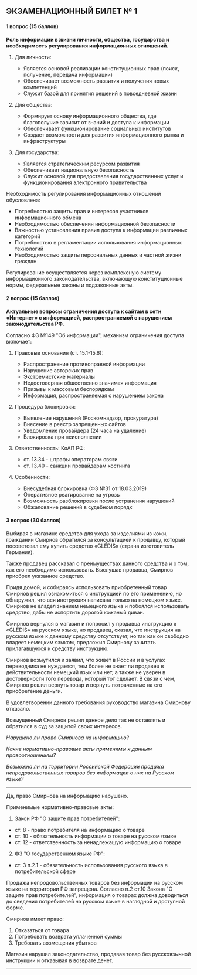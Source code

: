 ## ЭКЗАМЕНАЦИОННЫЙ БИЛЕТ № 1
#### 1 вопрос (15 баллов)
**Роль информации в жизни личности, общества, государства и необходимость регулирования информационных отношений.**

1. Для личности:
	- Является основой реализации конституционных прав (поиск, получение, передача информации)
	- Обеспечивает возможность развития и получения новых компетенций
	- Служит базой для принятия решений в повседневной жизни

2. Для общества:
	- Формирует основу информационного общества, где благополучие зависит от знаний и доступа к информации
	- Обеспечивает функционирование социальных институтов
	- Создает возможности для развития информационного рынка и инфраструктуры

3. Для государства:
	- Является стратегическим ресурсом развития
	- Обеспечивает национальную безопасность
	- Служит основой для предоставления государственных услуг и функционирования электронного правительства

Необходимость регулирования информационных отношений обусловлена:
- Потребностью защиты прав и интересов участников информационного обмена
- Необходимостью обеспечения информационной безопасности
- Важностью установления правил доступа к информации различных категорий
- Потребностью в регламентации использования информационных технологий
- Необходимостью защиты персональных данных и частной жизни граждан

Регулирование осуществляется через комплексную систему информационного законодательства, включающую конституционные нормы, федеральные законы и подзаконные акты.

#### 2 вопрос (15 баллов)
**Актуальные вопросы ограничения доступа к сайтам в сети «Интернет» с информацией, распространяемой с нарушением законодательства РФ.**

Согласно ФЗ №149 "Об информации", механизм ограничения доступа включает:

1. Правовые основания (ст. 15.1-15.6):
	- Распространение противоправной информации
	- Нарушение авторских прав
	- Экстремистские материалы
	- Недостоверная общественно значимая информация
	- Призывы к массовым беспорядкам
	- Информация, распространяемая с нарушением закона

2. Процедура блокировки:
	- Выявление нарушений (Роскомнадзор, прокуратура)
	- Внесение в реестр запрещенных сайтов
	- Уведомление провайдера (24 часа на удаление)
	- Блокировка при неисполнении

3. Ответственность:
	КоАП РФ:
	- ст. 13.34 - штрафы операторам связи
	- ст. 13.40 - санкции провайдерам хостинга

4. Особенности:
	- Внесудебная блокировка (ФЗ №31 от 18.03.2019)
	- Оперативное реагирование на угрозы
	- Возможность разблокировки после устранения нарушений
	- Обжалование решений в судебном порядк


#### 3 вопрос (30 баллов)
Выбирая в магазине средство для ухода за изделиями из кожи, гражданин Смирнов обратился за консультацией к продавцу, который посоветовал ему купить средство «GLEDIS» (страна изготовитель Германия).

Также продавец рассказал о преимуществах данного средства и о том, как его необходимо использовать. Выслушав продавца, Смирнов приобрел указанное средство.

Придя домой, и собираясь использовать приобретенный товар Смирнов решил ознакомиться с инструкцией по его применению, но обнаружил, что вся инструкция написана только на немецком языке. Смирнов не владел знанием немецкого языка и побоялся использовать средство, дабы не испортить дорогой кожаный диван.

Смирнов вернулся в магазин и попросил у продавца инструкцию к «GLEDIS» на русском языке, но продавец, сказал, что инструкция на русском языке к данному средству отсутствует, но так как он свободно владеет немецким языком, предложил Смирнову зачитать прилагавшуюся к средству инструкцию.

Смирнов возмутился и заявил, что живет в России и в услугах переводчика не нуждается, тем более не знает ли продавец в действительности немецкий язык или нет, а также не уверен в достоверности того перевода, который тот сделает. В связи с чем, Смирнов решил вернуть товар и вернуть потраченные на его приобретение деньги.

В удовлетворении данного требования руководство магазина Смирнову отказало.

Возмущенный Смирнов решил данное дело так не оставлять и обратился в суд за защитой своих интересов.

_Нарушено ли право Смирнова на информацию?_

_Какие нормативно-правовые акты применимы к данным правоотношениям?_

_Возможна ли на территории Российской Федерации продажа непродовольственных товаров без информации о них на Русском языке?_

---

Да, право Смирнова на информацию нарушено.

Применимые нормативно-правовые акты:

1. Закон РФ "О защите прав потребителей":

- ст. 8 - право потребителя на информацию о товаре
- ст. 10 - обязательность информации о товаре на русском языке
- ст. 12 - ответственность за ненадлежащую информацию о товаре

2. ФЗ "О государственном языке РФ":

- ст. 3 п.2.1 - обязательность использования русского языка в потребительской сфере

Продажа непродовольственных товаров без информации на русском языке на территории РФ запрещена. Согласно п.2 ст.10 Закона "О защите прав потребителей", информация о товарах должна доводиться до сведения потребителей на русском языке в наглядной и доступной форме.

Смирнов имеет право:

1. Отказаться от товара
2. Потребовать возврата уплаченной суммы
3. Требовать возмещения убытков

Магазин нарушил законодательство, продавая товар без русскоязычной инструкции и отказывая в возврате денег.

---
